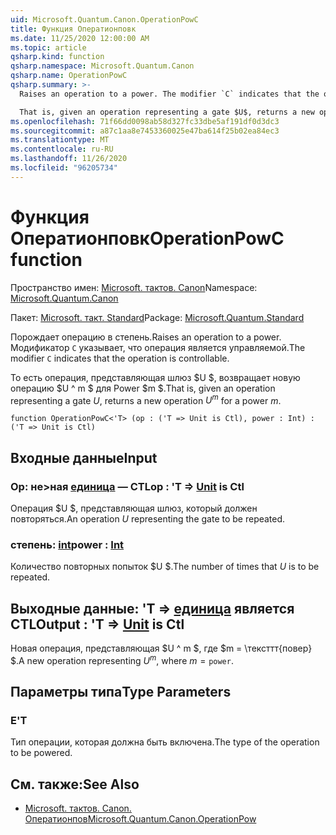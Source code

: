 ```yaml
---
uid: Microsoft.Quantum.Canon.OperationPowC
title: Функция Оператионповк
ms.date: 11/25/2020 12:00:00 AM
ms.topic: article
qsharp.kind: function
qsharp.namespace: Microsoft.Quantum.Canon
qsharp.name: OperationPowC
qsharp.summary: >-
  Raises an operation to a power. The modifier `C` indicates that the operation is controllable.

  That is, given an operation representing a gate $U$, returns a new operation $U^m$ for a power $m$.
ms.openlocfilehash: 71f66dd0098ab58d327fc33dbe5af191df0d3dc3
ms.sourcegitcommit: a87c1aa8e7453360025e47ba614f25b02ea84ec3
ms.translationtype: MT
ms.contentlocale: ru-RU
ms.lasthandoff: 11/26/2020
ms.locfileid: "96205734"
---
```

# <a name="operationpowc-function"></a><span data-ttu-id="7ee32-102">Функция Оператионповк</span><span class="sxs-lookup"><span data-stu-id="7ee32-102">OperationPowC function</span></span>

<span data-ttu-id="7ee32-103">Пространство имен: [Microsoft. тактов. Canon](xref:Microsoft.Quantum.Canon)</span><span class="sxs-lookup"><span data-stu-id="7ee32-103">Namespace: [Microsoft.Quantum.Canon](xref:Microsoft.Quantum.Canon)</span></span>

<span data-ttu-id="7ee32-104">Пакет: [Microsoft. такт. Standard](https://nuget.org/packages/Microsoft.Quantum.Standard)</span><span class="sxs-lookup"><span data-stu-id="7ee32-104">Package: [Microsoft.Quantum.Standard](https://nuget.org/packages/Microsoft.Quantum.Standard)</span></span>


<span data-ttu-id="7ee32-105">Порождает операцию в степень.</span><span class="sxs-lookup"><span data-stu-id="7ee32-105">Raises an operation to a power.</span></span>
<span data-ttu-id="7ee32-106">Модификатор `C` указывает, что операция является управляемой.</span><span class="sxs-lookup"><span data-stu-id="7ee32-106">The modifier `C` indicates that the operation is controllable.</span></span>

<span data-ttu-id="7ee32-107">То есть операция, представляющая шлюз $U $, возвращает новую операцию $U ^ m $ для Power $m $.</span><span class="sxs-lookup"><span data-stu-id="7ee32-107">That is, given an operation representing a gate $U$, returns a new operation $U^m$ for a power $m$.</span></span>

```qsharp
function OperationPowC<'T> (op : ('T => Unit is Ctl), power : Int) : ('T => Unit is Ctl)
```


## <a name="input"></a><span data-ttu-id="7ee32-108">Входные данные</span><span class="sxs-lookup"><span data-stu-id="7ee32-108">Input</span></span>

### <a name="op--t--unit--is-ctl"></a><span data-ttu-id="7ee32-109">Op: не>ная [единица](xref:microsoft.quantum.lang-ref.unit)  — CTL</span><span class="sxs-lookup"><span data-stu-id="7ee32-109">op : 'T => [Unit](xref:microsoft.quantum.lang-ref.unit)  is Ctl</span></span>

<span data-ttu-id="7ee32-110">Операция $U $, представляющая шлюз, который должен повторяться.</span><span class="sxs-lookup"><span data-stu-id="7ee32-110">An operation $U$ representing the gate to be repeated.</span></span>


### <a name="power--int"></a><span data-ttu-id="7ee32-111">степень: [int](xref:microsoft.quantum.lang-ref.int)</span><span class="sxs-lookup"><span data-stu-id="7ee32-111">power : [Int](xref:microsoft.quantum.lang-ref.int)</span></span>

<span data-ttu-id="7ee32-112">Количество повторных попыток $U $.</span><span class="sxs-lookup"><span data-stu-id="7ee32-112">The number of times that $U$ is to be repeated.</span></span>



## <a name="output--t--unit--is-ctl"></a><span data-ttu-id="7ee32-113">Выходные данные: 'T => [единица](xref:microsoft.quantum.lang-ref.unit)  является CTL</span><span class="sxs-lookup"><span data-stu-id="7ee32-113">Output : 'T => [Unit](xref:microsoft.quantum.lang-ref.unit)  is Ctl</span></span>

<span data-ttu-id="7ee32-114">Новая операция, представляющая $U ^ m $, где $m = \тексттт{повер} $.</span><span class="sxs-lookup"><span data-stu-id="7ee32-114">A new operation representing $U^m$, where $m = \texttt{power}$.</span></span>

## <a name="type-parameters"></a><span data-ttu-id="7ee32-115">Параметры типа</span><span class="sxs-lookup"><span data-stu-id="7ee32-115">Type Parameters</span></span>

### <a name="t"></a><span data-ttu-id="7ee32-116">Е</span><span class="sxs-lookup"><span data-stu-id="7ee32-116">'T</span></span>

<span data-ttu-id="7ee32-117">Тип операции, которая должна быть включена.</span><span class="sxs-lookup"><span data-stu-id="7ee32-117">The type of the operation to be powered.</span></span>

## <a name="see-also"></a><span data-ttu-id="7ee32-118">См. также:</span><span class="sxs-lookup"><span data-stu-id="7ee32-118">See Also</span></span>

- [<span data-ttu-id="7ee32-119">Microsoft. тактов. Canon. Оператионпов</span><span class="sxs-lookup"><span data-stu-id="7ee32-119">Microsoft.Quantum.Canon.OperationPow</span></span>](xref:Microsoft.Quantum.Canon.OperationPow)